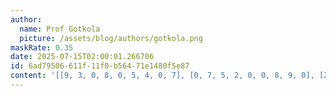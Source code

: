 ```yaml
---
author:
  name: Prof Gotkola
  picture: /assets/blog/authors/gotkola.png
maskRate: 0.35
date: 2025-07-15T02:00:01.266706
id: 6ad79506-611f-11f0-b564-71e1480f5e87
content: '[[9, 3, 0, 8, 0, 5, 4, 0, 7], [0, 7, 5, 2, 0, 0, 8, 9, 0], [2, 4, 8, 9, 7, 1, 6, 3, 0], [0, 0, 7, 5, 0, 2, 3, 0, 0], [4, 2, 3, 1, 9, 6, 7, 5, 0], [1, 0, 9, 0, 0, 0, 2, 0, 0], [3, 0, 2, 7, 0, 9, 5, 6, 0], [5, 1, 4, 0, 0, 8, 9, 7, 3], [0, 9, 6, 4, 0, 0, 1, 8, 2]]'
---
```

